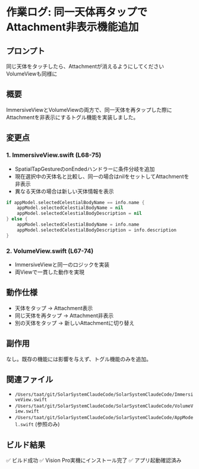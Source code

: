 # 作業ログ: 同一天体再タップでAttachment非表示機能追加

## プロンプト
同じ天体をタッチしたら、Attachmentが消えるようにしてください
VolumeViewも同様に

## 概要
ImmersiveViewとVolumeViewの両方で、同一天体を再タップした際にAttachmentを非表示にするトグル機能を実装しました。

## 変更点

### 1. ImmersiveView.swift (L68-75)
- SpatialTapGestureのonEndedハンドラーに条件分岐を追加
- 現在選択中の天体名と比較し、同一の場合はnilをセットしてAttachmentを非表示
- 異なる天体の場合は新しい天体情報を表示

```swift
if appModel.selectedCelestialBodyName == info.name {
    appModel.selectedCelestialBodyName = nil
    appModel.selectedCelestialBodyDescription = nil
} else {
    appModel.selectedCelestialBodyName = info.name
    appModel.selectedCelestialBodyDescription = info.description
}
```

### 2. VolumeView.swift (L67-74)
- ImmersiveViewと同一のロジックを実装
- 両Viewで一貫した動作を実現

## 動作仕様
- 天体をタップ → Attachment表示
- 同じ天体を再タップ → Attachment非表示
- 別の天体をタップ → 新しいAttachmentに切り替え

## 副作用
なし。既存の機能には影響を与えず、トグル機能のみを追加。

## 関連ファイル
- `/Users/taat/git/SolarSystemClaudeCode/SolarSystemClaudeCode/ImmersiveView.swift`
- `/Users/taat/git/SolarSystemClaudeCode/SolarSystemClaudeCode/VolumeView.swift`
- `/Users/taat/git/SolarSystemClaudeCode/SolarSystemClaudeCode/AppModel.swift` (参照のみ)

## ビルド結果
✅ ビルド成功
✅ Vision Pro実機にインストール完了
✅ アプリ起動確認済み
